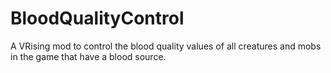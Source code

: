 # BloodQualityControl

A VRising mod to control the blood quality values of all creatures and mobs in the game that have a blood source.
